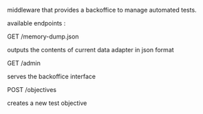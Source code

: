 middleware that provides a backoffice to manage automated tests.


available endpoints :

GET /memory-dump.json

outputs the contents of current data adapter in json format


GET /admin

serves the backoffice interface


POST /objectives

creates a new test objective
